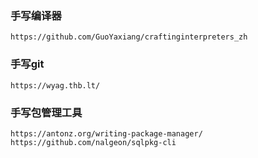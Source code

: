 ### 手写编译器

```
https://github.com/GuoYaxiang/craftinginterpreters_zh
```



### 手写git

```
https://wyag.thb.lt/
```



### 手写包管理工具

```
https://antonz.org/writing-package-manager/
https://github.com/nalgeon/sqlpkg-cli
```

